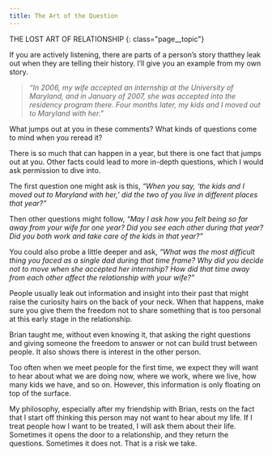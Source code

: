 ```yaml
---
title: The Art of the Question
---
```

THE LOST ART OF RELATIONSHIP
{: class="page__topic"}

If you are actively listening, there are parts of a person’s story thatthey
leak out when they are telling their history. I’ll give you an example from my
own story.

> _“In 2006, my wife accepted an internship at the University
> of Maryland, and in January of 2007, she was accepted into
> the residency program there. Four months later, my kids and I
> moved out to Maryland with her.”_

What jumps out at you in these comments? What kinds of questions come
to mind when you reread it?

There is so much that can happen in a year, but there is one fact that jumps
out at you. Other facts could lead to more in-depth questions, which I would ask
permission to dive into.

The first question one might ask is this, _“When you say, ‘the kids and I
moved out to Maryland with her,’ did the two of you live in different places that
year?”_

Then other questions might follow, _“May I ask how you felt being so far
away from your wife for one year? Did you see each other during that year? Did
you both work and take care of the kids in that year?”_

You could also probe a little deeper and ask, _“What was the most difficult
thing you faced as a single dad during that time frame? Why did you decide not
to move when she accepted her internship? How did that time away from each
other affect the relationship with your wife?”_

People usually leak out information and insight into their past that might
raise the curiosity hairs on the back of your neck. When that happens, make sure
you give them the freedom not to share something that is too personal at this
early stage in the relationship.

Brian taught me, without even knowing it, that asking the right questions
and giving someone the freedom to answer or not can build trust between
people. It also shows there is interest in the other person.

Too often when we meet people for the first time, we expect they will want to
hear about what we are doing now, where we work, where we live, how many kids
we have, and so on. However, this information is only floating on top of the surface.

My philosophy, especially after my friendship with Brian, rests on the fact
that I start off thinking this person may not want to hear about my life. If I treat
people how I want to be treated, I will ask them about their life. Sometimes it
opens the door to a relationship, and they return the questions. Sometimes it
does not. That is a risk we take.